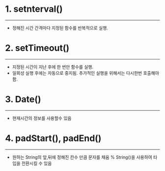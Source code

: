 # 1. setnterval()
---
- 정해진 시간 간격마다 지정된 함수를 반복적으로 실행.

# 2. setTimeout()
---
- 지정된 시간이 지난 후에 한 번만 함수를 실행.
- 일회성 실행 후에는 자동으로 중지됨. 추가적인 실행을 위해서는 다시한번 호출해야함.

# 3. Date()
---
- 현재시간의 정보를 사용할수 있음

# 4. padStart(), padEnd()
---
- 원하는 String의 앞,뒤에 정해진 칸수 만큼 문자를 채움
% String()을 사용하여 타입을 전환시킬 수 있음
